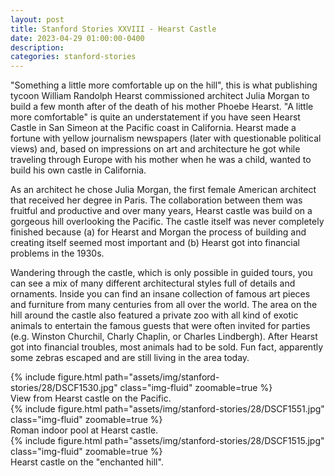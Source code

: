 ```yaml
---
layout: post
title: Stanford Stories XXVIII - Hearst Castle
date: 2023-04-29 01:00:00-0400
description:
categories: stanford-stories
---
```


"Something a little more comfortable up on the hill", this is what publishing
tycoon William Randolph Hearst commissioned architect Julia Morgan to build a
few month after of the death of his mother Phoebe Hearst.
"A little more comfortable" is quite an understatement if you have seen
Hearst Castle in San Simeon at the Pacific coast in California.
Hearst made a fortune with yellow journalism newspapers
(later with questionable political views) and, based on impressions
on art and architecture he got while traveling through Europe with his mother
when he was a child, wanted to build his own castle in California.

As an architect he chose Julia Morgan, the first female American architect that
received her degree in Paris.
The collaboration between them was fruitful and productive and over many years,
Hearst castle was build on a gorgeous hill overlooking the Pacific.
The castle itself was never completely finished because (a) for Hearst and Morgan the process
of building and creating itself seemed most important and (b) Hearst got into
financial problems in the 1930s.

Wandering through the castle, which is only possible in guided tours,
you can see a mix of many different architectural styles
full of details and ornaments.
Inside you can find an insane collection of famous art pieces and furniture
from many centuries from all over the world.
The area on the hill around the castle also featured a private zoo with all kind
of exotic animals to entertain the famous guests that were often invited
for parties (e.g. Winston Churchil, Charly Chaplin, or Charles Lindbergh).
After Hearst got into financial troubles, most animals had to be sold.
Fun fact, apparently some zebras escaped and are still living in the area today.

<div class="row mt-3">
    <div class="col-sm mt-3 mt-md-0">
        {% include figure.html path="assets/img/stanford-stories/28/DSCF1530.jpg" class="img-fluid" zoomable=true %}
    </div>
</div>
<div class="caption">
    View from Hearst castle on the Pacific.
</div>

<div class="row mt-3">
    <div class="col-sm mt-3 mt-md-0">
        {% include figure.html path="assets/img/stanford-stories/28/DSCF1551.jpg" class="img-fluid" zoomable=true %}
    </div>
</div>
<div class="caption">
    Roman indoor pool at Hearst castle.
</div>

<div class="row mt-3">
    <div class="col-sm mt-3 mt-md-0">
        {% include figure.html path="assets/img/stanford-stories/28/DSCF1515.jpg" class="img-fluid" zoomable=true %}
    </div>
</div>
<div class="caption">
    Hearst castle on the "enchanted hill".
</div>
